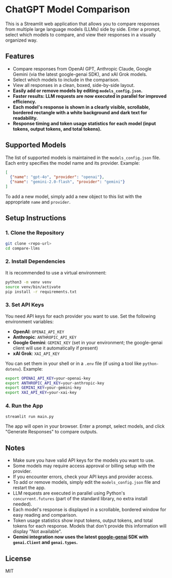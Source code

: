 # ChatGPT Model Comparison

This is a Streamlit web application that allows you to compare responses from multiple large language models (LLMs) side by side. Enter a prompt, select which models to compare, and view their responses in a visually organized way.

## Features
- Compare responses from OpenAI GPT, Anthropic Claude, Google Gemini (via the latest google-genai SDK), and xAI Grok models.
- Select which models to include in the comparison.
- View all responses in a clean, boxed, side-by-side layout.
- **Easily add or remove models by editing `models_config.json`.**
- **Faster results: LLM requests are now executed in parallel for improved efficiency.**
- **Each model's response is shown in a clearly visible, scrollable, bordered rectangle with a white background and dark text for readability.**
- **Response timing and token usage statistics for each model (input tokens, output tokens, and total tokens).**

## Supported Models
The list of supported models is maintained in the `models_config.json` file. Each entry specifies the model name and its provider. Example:

```json
[
  {"name": "gpt-4o", "provider": "openai"},
  {"name": "gemini-2.0-flash", "provider": "gemini"}
]
```

To add a new model, simply add a new object to this list with the appropriate `name` and `provider`.

## Setup Instructions

### 1. Clone the Repository
```bash
git clone <repo-url>
cd compare-llms
```

### 2. Install Dependencies
It is recommended to use a virtual environment:
```bash
python3 -m venv venv
source venv/bin/activate
pip install -r requirements.txt
```

### 3. Set API Keys
You need API keys for each provider you want to use. Set the following environment variables:

- **OpenAI**: `OPENAI_API_KEY`
- **Anthropic**: `ANTHROPIC_API_KEY`
- **Google Gemini**: `GEMINI_KEY` (set in your environment; the google-genai client will use it automatically if present)
- **xAI Grok**: `XAI_API_KEY`

You can set them in your shell or in a `.env` file (if using a tool like `python-dotenv`). Example:
```bash
export OPENAI_API_KEY=your-openai-key
export ANTHROPIC_API_KEY=your-anthropic-key
export GEMINI_KEY=your-gemini-key
export XAI_API_KEY=your-xai-key
```

### 4. Run the App
```bash
streamlit run main.py
```

The app will open in your browser. Enter a prompt, select models, and click "Generate Responses" to compare outputs.

## Notes
- Make sure you have valid API keys for the models you want to use.
- Some models may require access approval or billing setup with the provider.
- If you encounter errors, check your API keys and provider access.
- To add or remove models, simply edit the `models_config.json` file and restart the app.
- LLM requests are executed in parallel using Python's `concurrent.futures` (part of the standard library, no extra install needed).
- Each model's response is displayed in a scrollable, bordered window for easy reading and comparison.
- Token usage statistics show input tokens, output tokens, and total tokens for each response. Models that don't provide this information will display "Not available".
- **Gemini integration now uses the latest [google-genai](https://pypi.org/project/google-genai/) SDK with `genai.Client` and `genai.types`.**

## License
MIT 